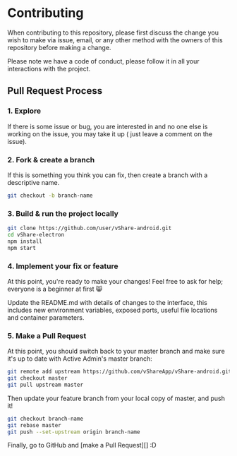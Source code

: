 # Contributing

When contributing to this repository, please first discuss the change you wish to make via issue,
email, or any other method with the owners of this repository before making a change. 

Please note we have a code of conduct, please follow it in all your interactions with the project.

## Pull Request Process

### 1. Explore

If there is some issue or bug, you are interested in and no one else is working 
on the issue, you may take it up ( just leave a comment on the issue).

### 2. Fork & create a branch

If this is something you think you can fix, then create a branch with a 
descriptive name.

```sh
git checkout -b branch-name
```

### 3. Build & run the project locally
```sh
git clone https://github.com/user/vShare-android.git
cd vShare-electron
npm install
npm start
```

### 4. Implement your fix or feature

At this point, you're ready to make your changes! Feel free to ask for help;
everyone is a beginner at first :smile_cat:

Update the README.md with details of changes to the interface, this includes new environment 
   variables, exposed ports, useful file locations and container parameters.

### 5. Make a Pull Request

At this point, you should switch back to your master branch and make sure it's
up to date with Active Admin's master branch:

```sh
git remote add upstream https://github.com/vShareApp/vShare-android.git
git checkout master
git pull upstream master
```

Then update your feature branch from your local copy of master, and push it!

```sh
git checkout branch-name
git rebase master
git push --set-upstream origin branch-name
```

Finally, go to GitHub and [make a Pull Request][] :D

